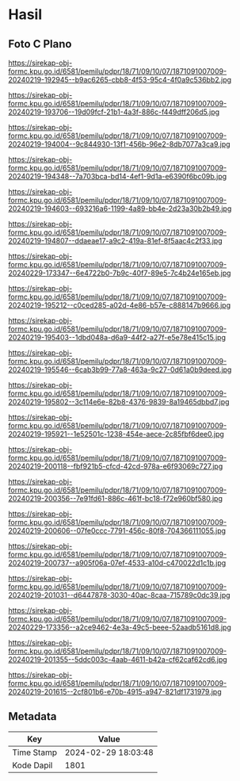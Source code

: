 # Hasil

## Foto C Plano

https://sirekap-obj-formc.kpu.go.id/6581/pemilu/pdpr/18/71/09/10/07/1871091007009-20240219-192945--b9ac6265-cbb8-4f53-95c4-4f0a9c536bb2.jpg

https://sirekap-obj-formc.kpu.go.id/6581/pemilu/pdpr/18/71/09/10/07/1871091007009-20240219-193706--19d09fcf-21b1-4a3f-886c-f449dff206d5.jpg

https://sirekap-obj-formc.kpu.go.id/6581/pemilu/pdpr/18/71/09/10/07/1871091007009-20240219-194004--9c844930-13f1-456b-96e2-8db7077a3ca9.jpg

https://sirekap-obj-formc.kpu.go.id/6581/pemilu/pdpr/18/71/09/10/07/1871091007009-20240219-194348--7a703bca-bd14-4ef1-9d1a-e6390f6bc09b.jpg

https://sirekap-obj-formc.kpu.go.id/6581/pemilu/pdpr/18/71/09/10/07/1871091007009-20240219-194603--693216a6-1199-4a89-bb4e-2d23a30b2b49.jpg

https://sirekap-obj-formc.kpu.go.id/6581/pemilu/pdpr/18/71/09/10/07/1871091007009-20240219-194807--ddaeae17-a9c2-419a-81ef-8f5aac4c2f33.jpg

https://sirekap-obj-formc.kpu.go.id/6581/pemilu/pdpr/18/71/09/10/07/1871091007009-20240229-173347--6e4722b0-7b9c-40f7-89e5-7c4b24e165eb.jpg

https://sirekap-obj-formc.kpu.go.id/6581/pemilu/pdpr/18/71/09/10/07/1871091007009-20240219-195212--c0ced285-a02d-4e86-b57e-c888147b9666.jpg

https://sirekap-obj-formc.kpu.go.id/6581/pemilu/pdpr/18/71/09/10/07/1871091007009-20240219-195403--1dbd048a-d6a9-44f2-a27f-e5e78e415c15.jpg

https://sirekap-obj-formc.kpu.go.id/6581/pemilu/pdpr/18/71/09/10/07/1871091007009-20240219-195546--6cab3b99-77a8-463a-9c27-0d61a0b9deed.jpg

https://sirekap-obj-formc.kpu.go.id/6581/pemilu/pdpr/18/71/09/10/07/1871091007009-20240219-195802--3c114e6e-82b8-4376-9839-8a19465dbbd7.jpg

https://sirekap-obj-formc.kpu.go.id/6581/pemilu/pdpr/18/71/09/10/07/1871091007009-20240219-195921--1e52501c-1238-454e-aece-2c85fbf6dee0.jpg

https://sirekap-obj-formc.kpu.go.id/6581/pemilu/pdpr/18/71/09/10/07/1871091007009-20240219-200118--fbf921b5-cfcd-42cd-978a-e6f93069c727.jpg

https://sirekap-obj-formc.kpu.go.id/6581/pemilu/pdpr/18/71/09/10/07/1871091007009-20240219-200356--7e91fd61-886c-461f-bc18-f72e960bf580.jpg

https://sirekap-obj-formc.kpu.go.id/6581/pemilu/pdpr/18/71/09/10/07/1871091007009-20240219-200606--07fe0ccc-7791-456c-80f8-704366111055.jpg

https://sirekap-obj-formc.kpu.go.id/6581/pemilu/pdpr/18/71/09/10/07/1871091007009-20240219-200737--a905f06a-07ef-4533-a10d-c470022d1c1b.jpg

https://sirekap-obj-formc.kpu.go.id/6581/pemilu/pdpr/18/71/09/10/07/1871091007009-20240219-201031--d6447878-3030-40ac-8caa-715789c0dc39.jpg

https://sirekap-obj-formc.kpu.go.id/6581/pemilu/pdpr/18/71/09/10/07/1871091007009-20240229-173356--a2ce9462-4e3a-49c5-beee-52aadb5161d8.jpg

https://sirekap-obj-formc.kpu.go.id/6581/pemilu/pdpr/18/71/09/10/07/1871091007009-20240219-201355--5ddc003c-4aab-4611-b42a-cf62caf62cd6.jpg

https://sirekap-obj-formc.kpu.go.id/6581/pemilu/pdpr/18/71/09/10/07/1871091007009-20240219-201615--2cf801b6-e70b-4915-a947-821df1731979.jpg


## Metadata

| Key        | Value               |
| ---------- | ------------------- |
| Time Stamp | 2024-02-29 18:03:48 |
| Kode Dapil | 1801                |



